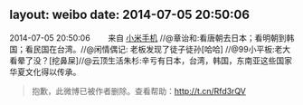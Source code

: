 layout: weibo
date: 2014-07-05 20:50:06
---
<meta name="referrer" content="no-referrer" />

2014-07-05 20:50:06  &nbsp;&nbsp;&nbsp;&nbsp;&nbsp;&nbsp; 来自 <a href="http://app.weibo.com/t/feed/22zMnn" rel="nofollow">小米手机</a>
//@章诒和:看唐朝去日本；看明朝到韩国；看民国在台湾。//@闲情偶记: 老板发现了徒子徒孙[哈哈] //@99小平板:老大看晕了没？[挖鼻屎]//@云顶生活朱杉:辛亏有日本，台湾，韩国，东南亚这些国家华夏文化得以传承。
>  抱歉，此微博已被作者删除。查看帮助：http://t.cn/Rfd3rQV
